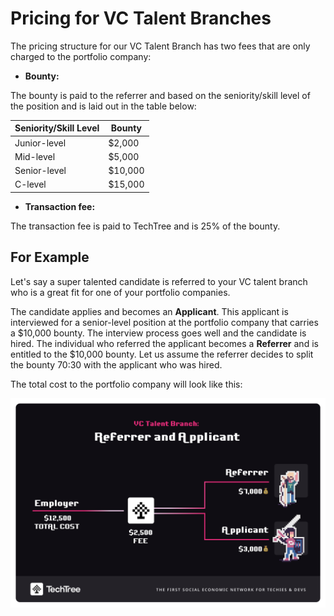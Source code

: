 # Pricing for VC Talent Branches

The pricing structure for our VC Talent Branch has two fees that are only charged to the portfolio company:&#x20;

* **Bounty:**

&#x20;The bounty is paid to the referrer and based on the seniority/skill level of the position and is laid out in the table below:

| Seniority/Skill Level | Bounty  |
| --------------------- | ------- |
| Junior-level          | $2,000  |
| Mid-level             | $5,000  |
| Senior-level          | $10,000 |
| C-level               | $15,000 |

* **Transaction fee:**

The transaction fee is paid to TechTree and is 25% of the bounty.

## For Example

Let's say a super talented candidate is referred to your VC talent branch who is a great fit for one of your portfolio companies.&#x20;

The candidate applies and becomes an **Applicant**. This applicant is interviewed for a senior-level position at the portfolio company that carries a $10,000 bounty. The interview process goes well and the candidate is hired. The individual who referred the applicant becomes a **Referrer** and is entitled to the $10,000 bounty. Let us assume the referrer decides to split the bounty 70:30 with the applicant who was hired.&#x20;

The total cost to the portfolio company will look like this:

![](<../../.gitbook/assets/VC Talent Branch Case 1 - flipped.png>)

